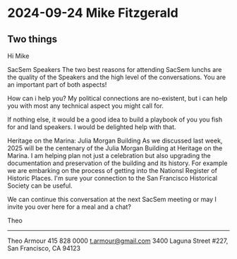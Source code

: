 # 2024-09-24 Mike Fitzgerald

## Two things


Hi Mike

SacSem Speakers
The two best reasons for attending SacSem lunchs are the quality of the Speakers and the high level of the conversations. You are an important part of both aspects!

How can i help you? My political connections are no-existent, but i can help you with most any technical aspect you might call for.

If nothing else, it would be a good idea to build a playbook of you you fish for and land speakers. I would be delighted help with that.

Heritage on the Marina: Julia Morgan Building
As we discussed last week, 2025 will be the centenary of the Julia Morgan Building at Heritage on the Marina. I am helping plan not just a celebration but also upgrading the documentation and preservation of the building and its history. For example we are embarking on the process of getting into the Nationsl Register of Historic Places. I'm sure your connection to the San Francisco Historical Society can be useful.

We can continue this conversation at the next SacSem meeting or may I invite you over here for a meal and a chat?

Theo

***

Theo Armour
415 828 0000
t.armour@gmail.com
3400 Laguna Street #227, San Francisco, CA 94123



